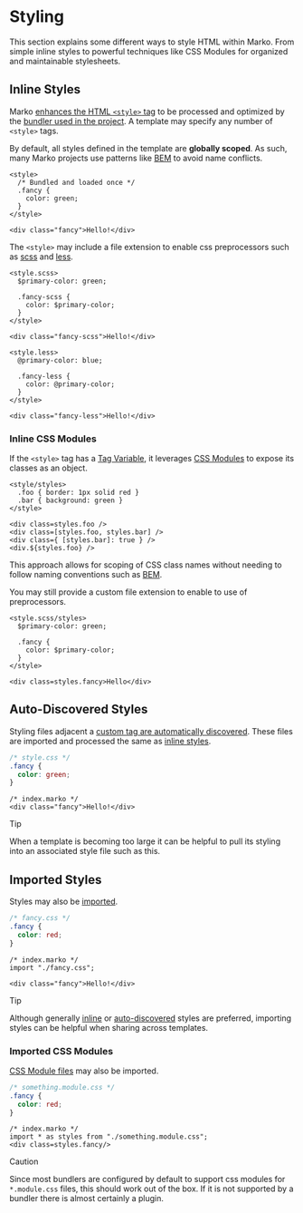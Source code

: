 # Styling

This section explains some different ways to style HTML within Marko. From simple inline styles to powerful techniques like CSS Modules for organized and maintainable stylesheets.

## Inline Styles

Marko [enhances the HTML `<style>` tag](../reference/core-tag.md#style) to be processed and optimized by the [bundler used in the project](TODO). A template may specify any number of `<style>` tags.

By default, all styles defined in the template are **globally scoped**. As such, many Marko projects use patterns like [BEM](https://getbem.com/introduction/) to avoid name conflicts.

```marko
<style>
  /* Bundled and loaded once */
  .fancy {
    color: green;
  }
</style>

<div class="fancy">Hello!</div>
```

The `<style>` may include a file extension to enable css preprocessors such as [scss](https://sass-lang.com/documentation/syntax/#scss) and [less](https://lesscss.org/).

```marko
<style.scss>
  $primary-color: green;

  .fancy-scss {
    color: $primary-color;
  }
</style>

<div class="fancy-scss">Hello!</div>

<style.less>
  @primary-color: blue;

  .fancy-less {
    color: @primary-color;
  }
</style>

<div class="fancy-less">Hello!</div>
```

### Inline CSS Modules

If the `<style>` tag has a [Tag Variable](../reference/language.md#tag-variables), it leverages [CSS Modules](https://github.com/css-modules/css-modules) to expose its classes as an object.

```marko
<style/styles>
  .foo { border: 1px solid red }
  .bar { background: green }
</style>

<div class=styles.foo />
<div class=[styles.foo, styles.bar] />
<div class={ [styles.bar]: true } />
<div.${styles.foo} />
```

This approach allows for scoping of CSS class names without needing to follow naming conventions such as [BEM](https://getbem.com/introduction/).

You may still provide a custom file extension to enable to use of preprocessors.

```marko
<style.scss/styles>
  $primary-color: green;

  .fancy {
    color: $primary-color;
  }
</style>

<div class=styles.fancy>Hello</div>
```

## Auto-Discovered Styles

Styling files adjacent a [custom tag are automatically discovered](../reference/custom-tag.md#supporting-files). These files are imported and processed the same as [inline styles](#inline-styles).

```css
/* style.css */
.fancy {
  color: green;
}
```

```marko
/* index.marko */
<div class="fancy">Hello!</div>
```

> [!TIP]
> When a template is becoming too large it can be helpful to pull its styling into an associated style file such as this.

## Imported Styles

Styles may also be [imported](../reference/language.md#import).

```css
/* fancy.css */
.fancy {
  color: red;
}
```

```marko
/* index.marko */
import "./fancy.css";

<div class="fancy">Hello!</div>
```

> [!TIP]
> Although generally [inline](#inline-styles) or [auto-discovered](#auto-discovered-styles) styles are preferred, importing styles can be helpful when sharing across templates.

### Imported CSS Modules

[CSS Module files](https://github.com/css-modules/css-modules) may also be imported.

```css
/* something.module.css */
.fancy {
  color: red;
}
```

```marko
/* index.marko */
import * as styles from "./something.module.css";
<div class=styles.fancy/>
```

> [!CAUTION]
> Since most bundlers are configured by default to support css modules for `*.module.css` files, this should work out of the box. If it is not supported by a bundler there is almost certainly a plugin.
